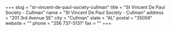 +++
slug = "st-vincent-de-paul-society-cullman"
title = "St Vincent De Paul Society - Cullman"
name = "St Vincent De Paul Society - Cullman"
address = "201 3rd Avenue SE"
city = "Cullman"
state = "AL"
postal = "35056"
website = ""
phone = "256 737-5131"
fax = ""
+++
